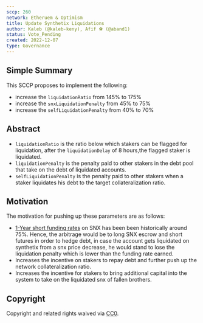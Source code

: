 ```yaml
---
sccp: 260
network: Etheruem & Optimism
title: Update Synthetix Liquidations
author: Kaleb (@kaleb-keny), Afif ⚽ (@aband1)
status: Vote_Pending
created: 2022-12-07
type: Governance
---
```


## Simple Summary

<!--"If you can't explain it simply, you don't understand it well enough." Provide a simplified and layman-accessible explanation of the SCCP.-->

This SCCP proposes to implement the following:
- increase the `liquidationRatio` from 145% to 175%
- increase the `snxLiquidationPenalty` from 45% to 75%
- increase the `selfLiquidationPenalty` from 40% to 70% 

## Abstract

<!--A short (~200 word) description of the variable change proposed.-->

- `liquidationRatio` is the ratio below which stakers can be flagged for liquidation, after the `liquidationDelay` of 8 hours,the flagged staker is liquidated. 
- `liquidationPenalty` is the penalty paid to other stakers in the debt pool that take on the debt of liquidated accounts.
- `selfLiquidationPenalty` is the penalty paid to other stakers when a staker liquidates his debt to the target collateralization ratio.


## Motivation

<!--The motivation is critical for SCCPs that want to update variables within Synthetix. It should clearly explain why the existing variable is not incentive aligned. SCCP submissions without sufficient motivation may be rejected outright.-->

The motivation for pushing up these parameters are as follows:
- [1-Year short funding rates](https://www.binance.com/en/futures/funding-history/1) on SNX has been been historically around 75%. Hence, the arbitrage would be to long SNX escrow and short futures in order to hedge debt, in case the account gets liquidated on synthetix from a snx price decrease, he would stand to lose the liquidation penalty which is lower than the funding rate earned.
- Increases the incentive on stakers to repay debt and further push up the network collateralization ratio.
- Increases the incentive for stakers to bring additional capital into the system to take on the liquidated snx of fallen brothers.

## Copyright

Copyright and related rights waived via [CC0](https://creativecommons.org/publicdomain/zero/1.0/).
